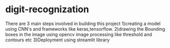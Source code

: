 # digit-recognization
There are 3 main steps involved in building this project
1)creating a model using CNN's and frameworks like keras,tensorflow.
2)drawing the Bounding boxes in the image using opencv image processing like threshold and contours etc
3)Deployment using streamlit library
